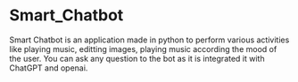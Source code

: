 # Smart_Chatbot
Smart Chatbot is an application made in python to perform various activities like playing music, editting images, playing music according the mood of the user. You can ask  any question to the bot as it is  integrated it with ChatGPT and openai.

